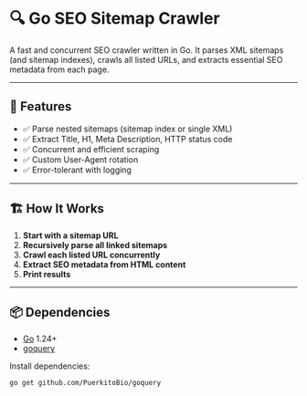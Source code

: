 # 🔍 Go SEO Sitemap Crawler

A fast and concurrent SEO crawler written in Go. It parses XML sitemaps (and sitemap indexes), crawls all listed URLs, and extracts essential SEO metadata from each page.

---

## 🚀 Features

- ✅ Parse nested sitemaps (sitemap index or single XML)
- ✅ Extract Title, H1, Meta Description, HTTP status code
- ✅ Concurrent and efficient scraping
- ✅ Custom User-Agent rotation
- ✅ Error-tolerant with logging

---

## 🏗️ How It Works

1. **Start with a sitemap URL**
2. **Recursively parse all linked sitemaps**
3. **Crawl each listed URL concurrently**
4. **Extract SEO metadata from HTML content**
5. **Print results**

---

## 📦 Dependencies

- [Go](https://golang.org/) 1.24+
- [goquery](https://github.com/PuerkitoBio/goquery)

Install dependencies:

```bash
go get github.com/PuerkitoBio/goquery
